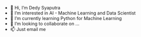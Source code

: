- 👋 Hi, I’m Dedy Syaputra
- 👀 I’m interested in AI - Machine Learning and Data Scientist
- 🌱 I’m currently learning Python for Machine Learning
- 💞️ I’m looking to collaborate on ...
- 📫 Just email me

<!---
doranthes/doranthes is a ✨ special ✨ repository because its `README.md` (this file) appears on your GitHub profile.
You can click the Preview link to take a look at your changes.
--->
